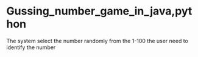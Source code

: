 # Gussing_number_game_in_java,python
The system select the number randomly from the 1-100 the user need to identify the number
